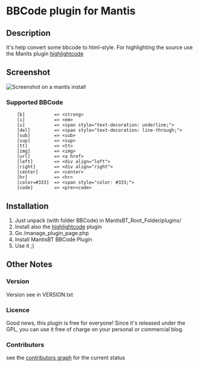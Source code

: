 # BBCode plugin for Mantis

## Description
It's help convert some bbcode to html-style.
For highlighting the source use the Manits plugin [highlightcode](https://github.com/mantisbt-plugins/highlightcode)

## Screenshot
![Screenshot on a mantis install](https://raw.github.com/bueltge/bbcode/master/screenshot-1.png)

### Supported BBCode
```
	[b]           => <strong>
	[i]           => <em>
	[u]           => <span style="text-decoration: underline;">
	[del]         => <span style="text-decoration: line-through;">
	[sub]         => <sub>
	[sup]         => <sup>
	[tt]          => <tt>
	[img]         => <img>
	[url]         => <a href>
	[left]        => <div align="left">
	[right]       => <div align="right">
	[center]      => <center>
	[hr]          => <hr>
	[color=#333]  => <span style="color: #333;">
	[code]        => <pre><code>
```

## Installation
 1. Just unpack (with folder BBCode) in MantisBT_Root_Folder/plugins/
 2. Install also the [highlightcode](https://github.com/mantisbt-plugins/highlightcode) plugin
 3. Go /manage_plugin_page.php
 4. Install MantisBT BBCode Plugin
 5. Use it ;)

## Other Notes
### Version
Version see in VERSION.txt

### Licence
Good news, this plugin is free for everyone! Since it's released under the GPL, you can use it free of charge on your personal or commercial blog.

### Contributors
see the [contributors graph](https://github.com/mantisbt-plugins/bbcode/graphs/contributors) for the current status